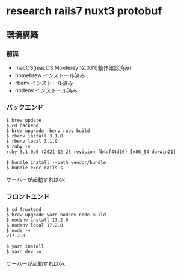 # research rails7 nuxt3 protobuf

## 環境構築

### 前提
- macOS(macOS Monterey 12.0.1で動作確認済み)
- homebrew インストール済み
- rbenv インストール済み
- nodenv インストール済み

### バックエンド

```
$ brew update
$ cd backend
$ brew upgrade rbenv ruby-build
$ rbenv install 3.1.0
$ rbenv local 3.1.0
$ ruby -v
ruby 3.1.0p0 (2021-12-25 revision fb4df44d16) [x86_64-darwin21]

$ bundle install --path vendor/bundle
$ bundle exec rails s
```

サーバーが起動すればok

### フロントエンド

```
$ cd frontend
$ brew upgrade yarn nodenv node-build
$ nodenv install 17.2.0
$ nodenv local 17.2.0
$ node -v
v17.2.0

$ yarn install
$ yarn dev -o
```

サーバーが起動すればok
